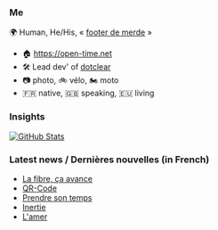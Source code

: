 ### Me

🌍 Human, He/His, « [footer de merde](https://open-time.net/post/2013/07/17/La-veritable-histoire-du-Footer-de-merde-) » 
* 🏠 https://open-time.net 
* 🛠️ Lead dev' of [dotclear](https://git.dotclear.org/dev/dotclear)
* 📷 photo, 🚲 vélo, 🏍️ moto 
* 🇫🇷 native, 🇬🇧 speaking, 🇪🇺 living

### Insights

[![GitHub Stats](https://github-readme-stats-sigma-five.vercel.app/api?username=franck-paul)](https://github.com/franck-paul)

### Latest news / Dernières nouvelles (in French)

<!-- BLOG-POST-LIST:START -->
- [La fibre, ça avance](https://open-time.net/post/2024/09/15/La-fibre-ca-avance)
- [QR-Code](https://open-time.net/post/2024/09/14/QR-Code)
- [Prendre son temps](https://open-time.net/post/2024/09/13/Prendre-son-temps)
- [Inertie](https://open-time.net/post/2024/09/12/Inertie)
- [L&#39;amer](https://open-time.net/post/2024/09/11/L-amer)
<!-- BLOG-POST-LIST:END -->
